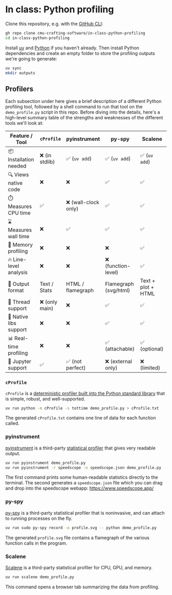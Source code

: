 # In class: Python profiling

Clone this repository, e.g. with the [GitHub CLI](https://cli.github.com/):

```sh
gh repo clone cmu-crafting-software/in-class-python-profiling
cd in-class-python-profiling
```

Install [uv](https://docs.astral.sh/uv/) and [Python](https://docs.astral.sh/uv/guides/install-python/) if you haven't already. Then install Python dependencies and create an empty folder to store the profiling outputs we're going to generate:

```sh
uv sync
mkdir outputs
```

## Profilers

Each subsection under here gives a brief description of a different Python profiling tool, followed by a shell command to run that tool on the `demo_profile.py` script in this repo. Before diving into the details, here's a high-level summary table of the strengths and weaknesses of the different tools we'll look at:

| Feature / Tool         | `cProfile`     | pyinstrument         | py-spy                | Scalene            |
| ---------------------- | -------------- | -------------------- | --------------------- | ------------------ |
| 📦 Installation needed | ❌ (in stdlib) | ✅ (`uv add`)        | ✅ (`uv add`)         | ✅ (`uv add`)      |
| 🔍 Views native code   | ❌             | ❌                   | ✅                    | ✅                 |
| ⏱️ Measures CPU time   | ✅             | ❌ (wall-clock only) | ✅                    | ✅                 |
| ⌛ Measures wall time  | ❌             | ✅                   | ✅                    | ✅                 |
| 🧠 Memory profiling    | ❌             | ❌                   | ❌                    | ✅                 |
| 🔥 Line-level analysis | ❌             | ❌                   | ❌ (function-level)   | ✅                 |
| 🎨 Output format       | Text / Stats   | HTML / flamegraph    | Flamegraph (svg/html) | Text + plot + HTML |
| 🧵 Thread support      | ❌ (only main) | ❌                   | ✅                    | ✅                 |
| 🧩 Native libs support | ❌             | ❌                   | ✅                    | ✅                 |
| 📊 Real-time profiling | ❌             | ❌                   | ✅ (attachable)       | ✅ (optional)      |
| 📓 Jupyter support     | ✅             | ✅ (not perfect)     | ❌ (external only)    | ❌ (limited)       |

### `cProfile`

`cProfile` is a [deterministic profiler built into the Python standard library](https://docs.python.org/3/library/profile.html) that is simple, robust, and well-supported.

```sh
uv run python -m cProfile -s tottime demo_profile.py > cProfile.txt
```

The generated `cProfile.txt` contains one line of data for each function called.

### pyinstrument

[pyinstrument](https://github.com/joerick/pyinstrument) is a third-party [statistical profiler](https://medium.com/@antoniomdk1/hpc-with-python-part-1-profiling-1dda4d172cdf) that gives very readable output.

```sh
uv run pyinstrument demo_profile.py
uv run pyinstrument -r speedscope -o speedscope.json demo_profile.py
```

The first command prints some human-readable statistics directly to the terminal. The second generates a `speedscope.json` file which you can drag and drop into the speedscope webapp: https://www.speedscope.app/

### py-spy

[py-spy](https://github.com/benfred/py-spy) is a third-party statistical profiler that is noninvasive, and can attach to running processes on the fly.

```sh
uv run sudo py-spy record -o profile.svg -- python demo_profile.py
```

The generated `profile.svg` file contains a flamegraph of the various function calls in the program.

### Scalene

[Scalene](https://github.com/plasma-umass/scalene) is a third-party statistical profiler for CPU, GPU, and memory.

```sh
uv run scalene demo_profile.py
```

This command opens a browser tab summarizing the data from profiling.
